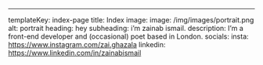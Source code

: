 ---
templateKey: index-page
title: Index
image:
  image: /img/images/portrait.png
  alt: portrait
heading: hey
subheading: i’m zainab ismail.
description: I’m a front-end developer and (occasional) poet based in London.
socials:
  insta: https://www.instagram.com/zai.ghazala
  linkedin: https://www.linkedin.com/in/zainabismail
